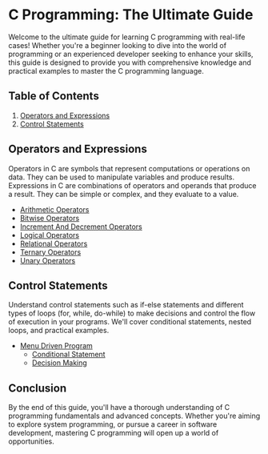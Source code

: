 # C Programming: The Ultimate Guide

Welcome to the ultimate guide for learning C programming with real-life cases! Whether you're a beginner looking to dive into the world of programming or an experienced developer seeking to enhance your skills, this guide is designed to provide you with comprehensive knowledge and practical examples to master the C programming language.

## Table of Contents

1. [Operators and Expressions](#operators-and-expressions)
2. [Control Statements](#control-statements)

## Operators and Expressions

Operators in C are symbols that represent computations or operations on data. They can be used to manipulate variables and produce results.
Expressions in C are combinations of operators and operands that produce a result. They can be simple or complex, and they evaluate to a value.

- [Arithmetic Operators](https://github.com/Kushalshakya/C-Programming/blob/main/OperatorsAndExpressions/ArthimeticOperator.c)
- [Bitwise Operators](https://github.com/Kushalshakya/C-Programming/blob/main/OperatorsAndExpressions/BitwiseOperator.c)
- [Increment And Decrement Operators](https://github.com/Kushalshakya/C-Programming/blob/main/OperatorsAndExpressions/IncrementDecrementOperator.c)
- [Logical Operators](https://github.com/Kushalshakya/C-Programming/blob/main/OperatorsAndExpressions/LogicalOperator.c)
- [Relational Operators](https://github.com/Kushalshakya/C-Programming/blob/main/OperatorsAndExpressions/RelationalOperator.c)
- [Ternary Operators](https://github.com/Kushalshakya/C-Programming/blob/main/OperatorsAndExpressions/TernaryOperator.c)
- [Unary Operators](https://github.com/Kushalshakya/C-Programming/blob/main/OperatorsAndExpressions/UnaryOperator.c)

## Control Statements
Understand control statements such as if-else statements and different types of loops (for, while, do-while) to make decisions and control the flow of execution in your programs. We'll cover conditional statements, nested loops, and practical examples.

* [Menu Driven Program](https://github.com/Kushalshakya/C-Programming/blob/main/ControlStatements/MenuDrivenProgram.c)
    * [Conditional Statement](https://github.com/Kushalshakya/C-Programming/blob/main/ControlStatements/ConditionalStatement.c)
    * [Decision Making](https://github.com/Kushalshakya/C-Programming/blob/main/ControlStatements/DecisionMaking.c)


## Conclusion
By the end of this guide, you'll have a thorough understanding of C programming fundamentals and advanced concepts. Whether you're aiming to explore system programming, or pursue a career in software development, mastering C programming will open up a world of opportunities.